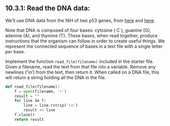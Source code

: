 ## 10.3.1: Read the DNA data:
We’ll use DNA data from the NIH of two p53 genes, from [here](https://www.ncbi.nlm.nih.gov/nuccore/NC_000017.11?report=fasta&from=7668402&to=7687550&strand=true) and [here](https://www.ncbi.nlm.nih.gov/nuccore/NC_000017.11?report=fasta&from=7668402&to=7687550&strand=true).

Note that DNA is composed of four bases: cytosine ( C ), guanine (G), adenine (A), and thymine (T). These bases, when read together, produce instructions that the organism can follow in order to create useful things. We represent the connected sequence of bases in a text file with a single letter per base.

Implement the function ```read_file(filename)``` included in the starter file. Given a filename, read the text from that file into a variable. Remove any newlines (‘\n’) from the text, then return it. When called on a DNA file, this will return a string holding all the DNA in the file.

```python
def read_file(filename):
    f = open(filename, 'r')
    result = ""
    for line in f:
        line = line.rstrip('\n')
        result += line
    f.close()
    return result
```